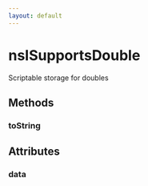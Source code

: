 ```yaml
---
layout: default
---
```


# nsISupportsDouble #

Scriptable storage for doubles


## Methods ##

### toString ###

## Attributes ##

### data ###
